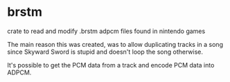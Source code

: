 # brstm

crate to read and modify .brstm adpcm files found in nintendo games

The main reason this was created, was to allow duplicating tracks in a song since Skyward Sword is stupid and doesn't loop the song otherwise.

It's possible to get the PCM data from a track and encode PCM data into ADPCM.
